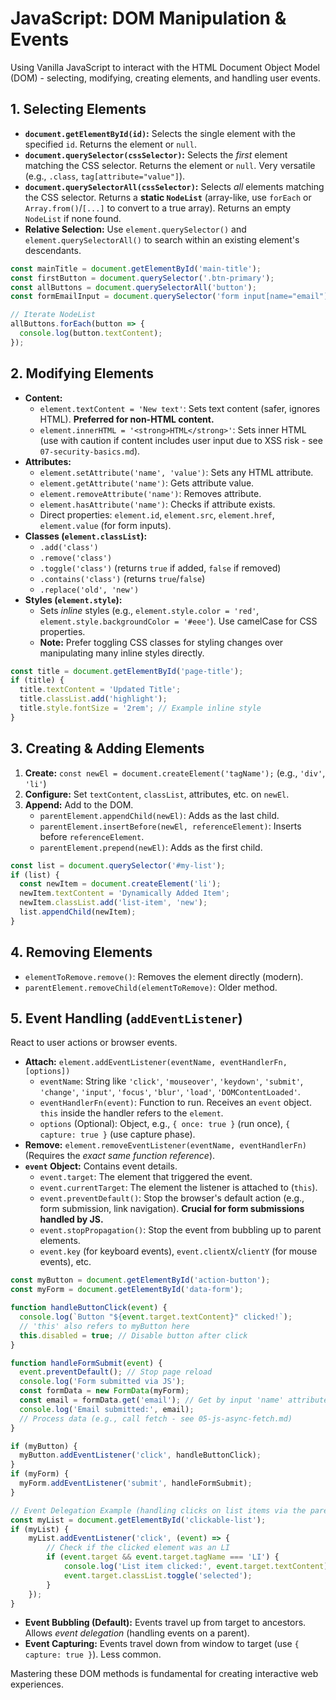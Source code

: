 # JavaScript: DOM Manipulation & Events

Using Vanilla JavaScript to interact with the HTML Document Object Model (DOM) - selecting, modifying, creating elements, and handling user events.

## 1. Selecting Elements

*   **`document.getElementById(id)`:** Selects the single element with the specified `id`. Returns the element or `null`.
*   **`document.querySelector(cssSelector)`:** Selects the *first* element matching the CSS selector. Returns the element or `null`. Very versatile (e.g., `.class`, `tag[attribute="value"]`).
*   **`document.querySelectorAll(cssSelector)`:** Selects *all* elements matching the CSS selector. Returns a **static `NodeList`** (array-like, use `forEach` or `Array.from()`/`[...]` to convert to a true array). Returns an empty `NodeList` if none found.
*   **Relative Selection:** Use `element.querySelector()` and `element.querySelectorAll()` to search within an existing element's descendants.

```javascript
const mainTitle = document.getElementById('main-title');
const firstButton = document.querySelector('.btn-primary');
const allButtons = document.querySelectorAll('button');
const formEmailInput = document.querySelector('form input[name="email"]');

// Iterate NodeList
allButtons.forEach(button => {
  console.log(button.textContent);
});
```

## 2. Modifying Elements

*   **Content:**
    *   `element.textContent = 'New text'`: Sets text content (safer, ignores HTML). **Preferred for non-HTML content.**
    *   `element.innerHTML = '<strong>HTML</strong>'`: Sets inner HTML (use with caution if content includes user input due to XSS risk - see `07-security-basics.md`).
*   **Attributes:**
    *   `element.setAttribute('name', 'value')`: Sets any HTML attribute.
    *   `element.getAttribute('name')`: Gets attribute value.
    *   `element.removeAttribute('name')`: Removes attribute.
    *   `element.hasAttribute('name')`: Checks if attribute exists.
    *   Direct properties: `element.id`, `element.src`, `element.href`, `element.value` (for form inputs).
*   **Classes (`element.classList`):**
    *   `.add('class')`
    *   `.remove('class')`
    *   `.toggle('class')` (returns `true` if added, `false` if removed)
    *   `.contains('class')` (returns `true`/`false`)
    *   `.replace('old', 'new')`
*   **Styles (`element.style`):**
    *   Sets *inline* styles (e.g., `element.style.color = 'red'`, `element.style.backgroundColor = '#eee'`). Use camelCase for CSS properties.
    *   **Note:** Prefer toggling CSS classes for styling changes over manipulating many inline styles directly.

```javascript
const title = document.getElementById('page-title');
if (title) {
  title.textContent = 'Updated Title';
  title.classList.add('highlight');
  title.style.fontSize = '2rem'; // Example inline style
}
```

## 3. Creating & Adding Elements

1.  **Create:** `const newEl = document.createElement('tagName');` (e.g., `'div'`, `'li'`)
2.  **Configure:** Set `textContent`, `classList`, attributes, etc. on `newEl`.
3.  **Append:** Add to the DOM.
    *   `parentElement.appendChild(newEl)`: Adds as the last child.
    *   `parentElement.insertBefore(newEl, referenceElement)`: Inserts before `referenceElement`.
    *   `parentElement.prepend(newEl)`: Adds as the first child.

```javascript
const list = document.querySelector('#my-list');
if (list) {
  const newItem = document.createElement('li');
  newItem.textContent = 'Dynamically Added Item';
  newItem.classList.add('list-item', 'new');
  list.appendChild(newItem);
}
```

## 4. Removing Elements

*   `elementToRemove.remove()`: Removes the element directly (modern).
*   `parentElement.removeChild(elementToRemove)`: Older method.

## 5. Event Handling (`addEventListener`)

React to user actions or browser events.

*   **Attach:** `element.addEventListener(eventName, eventHandlerFn, [options])`
    *   `eventName`: String like `'click'`, `'mouseover'`, `'keydown'`, `'submit'`, `'change'`, `'input'`, `'focus'`, `'blur'`, `'load'`, `'DOMContentLoaded'`.
    *   `eventHandlerFn(event)`: Function to run. Receives an `event` object. `this` inside the handler refers to the `element`.
    *   `options` (Optional): Object, e.g., `{ once: true }` (run once), `{ capture: true }` (use capture phase).
*   **Remove:** `element.removeEventListener(eventName, eventHandlerFn)` (Requires the *exact same function reference*).
*   **`event` Object:** Contains event details.
    *   `event.target`: The element that triggered the event.
    *   `event.currentTarget`: The element the listener is attached to (`this`).
    *   `event.preventDefault()`: Stop the browser's default action (e.g., form submission, link navigation). **Crucial for form submissions handled by JS.**
    *   `event.stopPropagation()`: Stop the event from bubbling up to parent elements.
    *   `event.key` (for keyboard events), `event.clientX`/`clientY` (for mouse events), etc.

```javascript
const myButton = document.getElementById('action-button');
const myForm = document.getElementById('data-form');

function handleButtonClick(event) {
  console.log(`Button "${event.target.textContent}" clicked!`);
  // 'this' also refers to myButton here
  this.disabled = true; // Disable button after click
}

function handleFormSubmit(event) {
  event.preventDefault(); // Stop page reload
  console.log('Form submitted via JS');
  const formData = new FormData(myForm);
  const email = formData.get('email'); // Get by input 'name' attribute
  console.log('Email submitted:', email);
  // Process data (e.g., call fetch - see 05-js-async-fetch.md)
}

if (myButton) {
  myButton.addEventListener('click', handleButtonClick);
}
if (myForm) {
  myForm.addEventListener('submit', handleFormSubmit);
}

// Event Delegation Example (handling clicks on list items via the parent UL)
const myList = document.getElementById('clickable-list');
if (myList) {
    myList.addEventListener('click', (event) => {
        // Check if the clicked element was an LI
        if (event.target && event.target.tagName === 'LI') {
            console.log('List item clicked:', event.target.textContent);
            event.target.classList.toggle('selected');
        }
    });
}
```

*   **Event Bubbling (Default):** Events travel up from target to ancestors. Allows *event delegation* (handling events on a parent).
*   **Event Capturing:** Events travel down from window to target (use `{ capture: true }`). Less common.

Mastering these DOM methods is fundamental for creating interactive web experiences.